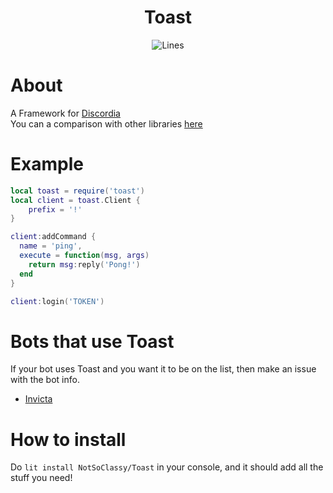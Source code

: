 <h1 align="center">Toast</h1>
<p align="center">
  <img alt="Lines" src="https://img.shields.io/tokei/lines/github/notsoclassy/toast?style=flat-square">
</p>

# About

A Framework for [Discordia](https://github.com/SinisterRectus/Discordia) <br>
You can a comparison with other libraries [here](https://sovietkitsune.github.io/SuperToast/topics/comparison/)

# Example

```lua
local toast = require('toast')
local client = toast.Client {
    prefix = '!'
}

client:addCommand {
  name = 'ping',
  execute = function(msg, args)
    return msg:reply('Pong!')
  end
}

client:login('TOKEN')
```

# Bots that use Toast

If your bot uses Toast and you want it to be on the list, then make an issue with the bot info.
* [Invicta](https://github.com/NotSoClassy/Invicta)

# How to install

Do `lit install NotSoClassy/Toast` in your console, and it should add all the stuff you need!